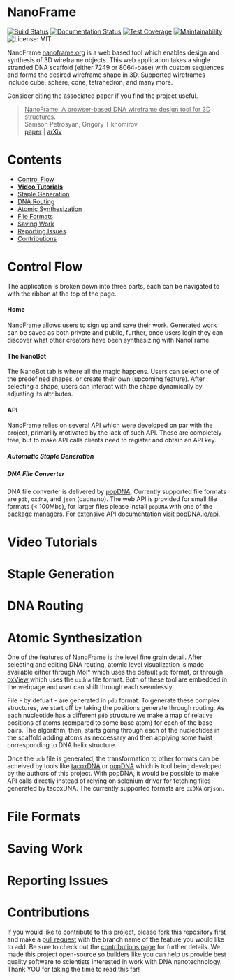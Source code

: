 # NanoFrame
[![Build Status](https://app.travis-ci.com/tilabberkeley/nanoframe.svg?branch=master)](https://app.travis-ci.com/tilabberkeley/nanoframe)
[![Documentation Status](https://readthedocs.org/projects/nanoframe/badge/?version=latest)](https://nanoframe.readthedocs.io/en/latest/?badge=latest)
[![Test Coverage](https://api.codeclimate.com/v1/badges/a7c3b1796ed55dff5f27/test_coverage)](https://codeclimate.com/github/tilabberkeley/nanoframe/test_coverage)
[![Maintainability](https://api.codeclimate.com/v1/badges/a7c3b1796ed55dff5f27/maintainability)](https://codeclimate.com/github/tilabberkeley/nanoframe/maintainability)
![License: MIT](https://img.shields.io/badge/License-MIT-green.svg)

NanoFrame [nanoframe.org](https://nanoframe.org) is a web based tool which enables design and synthesis of 3D wireframe objects. This web application takes a single stranded DNA scaffold (either 7249 or 8064-base) with custom sequences and forms the desired wireframe shape in 3D. 
Supported wireframes include cube, sphere, cone, tetrahedron, and many more. 

Consider citing the associated paper if you find the project useful.
> <ins>NanoFrame: A browser-based DNA wireframe design tool for 3D structures</ins>.  
> Samson Petrosyan, Grigory Tikhomirov  
> [paper](https://google.com) | [arXiv](https://arxiv.org) 
 
# Contents
- [Control Flow](#control-flow)
- [**Video Tutorials**](https://www.youtube.com/playlist?list=PLJfZub7t7u3IMP3gVfIM1P1G8e6bqCVK2)
- [Staple Generation](#staple-generation)
- [DNA Routing](#dna-routing)
- [Atomic Synthesization](#atomic-synthesization)
- [File Formats](#file-formats)
- [Saving Work](#saving-work)
- [Reporting Issues](#reporting-issues)
- [Contributions](#contributions)

# Control Flow
The application is broken down into three parts, each can be navigated to with the ribbon at the top of the page.
#### Home
NanoFrame allows users to sign up and save their work. Generated work can be saved as both private and public, further, once users login they can discover what other creators have been synthesizing with NanoFrame. 

#### The NanoBot
The NanoBot tab is where all the magic happens. Users can select one of the predefined shapes, or create their own (upcoming feature). After selecting a shape, users can interact with the shape dynamically by adjusting its attributes.

#### API
NanoFrame relies on several API which were developed on par with the project, primarilly motivated by the lack of such API. These are completely free, but to make API calls clients need to register and obtain an API key. 

##### Automatic Staple Generation

##### DNA File Converter
DNA file converter is delivered by [popDNA](https://github.com/tilabberkeley/popDNA). Currently supported file formats are `pdb`, `oxdna`, and `json` (cadnano). The web API is provided for small file formats (< 100Mbs), for larger files please install `popDNA` with one of the [package managers](https://github.com/tilabberkeley/popDNA#installation). For extensive API documentation visit [popDNA.io/api](https://popdna.io/api).

# Video Tutorials

# Staple Generation

# DNA Routing

# Atomic Synthesization
One of the features of NanoFrame is the level fine grain detail. After selecting and editing DNA routing, atomic level visualization is made available either through Mol* which uses the default `pdb` format, or through [oxView](https://sulcgroup.github.io/oxdna-viewer/) which uses the `oxdna` file format. Both of these tool are embedded in the webpage and user can shift through each seemlessly. 

File - by defualt - are generated in `pdb` format. To generate these complex structures, we start off by taking the positions generate through routing. As each nucleotide has a different `pdb` structure we make a map of relative positions of atoms (compared to some base atom) for each of the base bairs. The algorithm, then, starts going through each of the nucleotides in the scaffold adding atoms as neccessary and then applying some twist corresponding to DNA helix structure. 

Once the `pdb` file is generated, the transformation to other formats can be acheived by tools like [tacoxDNA](http://tacoxdna.sissa.it/) or [popDNA](https://github.com/tilabberkeley/popDNA.git) which is tool being developed by the authors of this project. With popDNA, it would be possible to make API calls directly instead of relying on selenium driver for fetching files generated by tacoxDNA. The currently supported formats are `oxDNA` or`json`.
# File Formats

# Saving Work

# Reporting Issues

# Contributions

If you would like to contribute to this project, please <ins>fork</ins> this repository first and make a <ins>pull request</ins> with the branch name of the feature you would like to add. Be sure to check out the [contributions page](https://github.com/tilabberkeley/nanoframe/CONTRIBUTING.md) for further details. We made this project open-source so builders like you can help us provide best quality software to scientists interested in work with DNA nanotechnology. Thank YOU for taking the time to read this far! 
